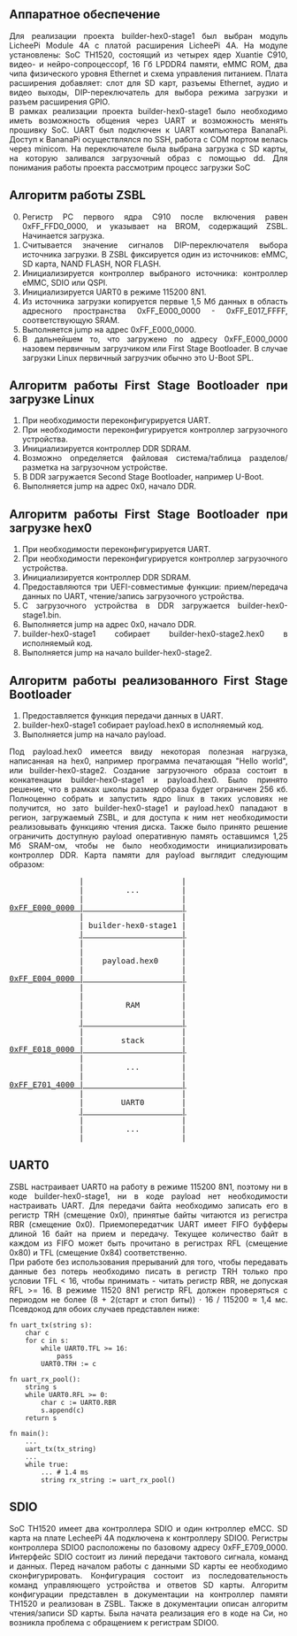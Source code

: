 <div style="text-align: justify;">

## Аппаратное обеспечение
Для реализации проекта builder-hex0-stage1 был выбран модуль LicheePi Module 4A с платой расширения LicheePi 4A. На модуле установлены: SoC TH1520, состоящий из четырех ядер Xuantie C910, видео- и нейро-сопроцессорf, 16 Гб LPDDR4 памяти, eMMC ROM, два чипа физического уровня Ethernet и схема управления питанием. Плата расширения добавляет: слот для SD карт, разъемы Ethernet, аудио и видео выходы, DIP-переключатель для выбора режима загрузки и разъем расширения GPIO.  
В рамках реализации проекта builder-hex0-stage1 было необходимо иметь возможность общения через UART и возможность менять прошивку SoC. UART был подключен к UART компьютера BananaPi. Доступ к BananaPi осуществлялся по SSH, работа с COM портом велась через minicom. На переключателе была выбрана загрузка с SD карты, на которую заливался загрузочный образ с помощью dd.
Для понимания работы проекта рассмотрим процесс загрузки SoC
## Алгоритм работы ZSBL
0. Регистр PC первого ядра C910 после включения равен 0xFF_FFD0_0000, и указывает на BROM, содержащий ZSBL. Начинается загрузка.
1. Считывается значение сигналов DIP-переключателя выбора источника загрузки. В ZSBL фиксируется один из источников: eMMC, SD карта, NAND FLASH, NOR FLASH.
2. Инициализируется контроллер выбраного источника: контроллер eMMC, SDIO или QSPI.
3. Инициализируется UART0 в режиме 115200 8N1.
4. Из источника загрузки копируется первые 1,5 Мб данных в область адресного пространства 0xFF_E000_0000 - 0xFF_E017_FFFF, соответствующую SRAM.
5. Выполняется jump на адрес 0xFF_E000_0000.
6. В дальнейшем то, что загружено по адресу 0xFF_E000_0000 назовем первичным загрузчиком или First Stage Bootloader. В случае загрузки Linux первичный загрузчик обычно это U-Boot SPL.

## Алгоритм работы First Stage Bootloader при загрузке Linux
1. При необходимости переконфигурируется UART.
2. При необходимости переконфигурируется контроллер загрузочного устройства.
3. Инициализируется контроллер DDR SDRAM.
4. Возможно определяется файловая система/таблица разделов/разметка на загрузочном устройстве.
5. В DDR загружается Second Stage Bootloader, например U-Boot.
6. Выполняется jump на адрес 0x0, начало DDR.

## Алгоритм работы First Stage Bootloader при загрузке hex0
1. При необходимости переконфигурируется UART.
2. При необходимости переконфигурируется контроллер загрузочного устройства.
3. Инициализируется контроллер DDR SDRAM.
4. Предоставляются три UEFI-совместимые функции: прием/передача данных по UART, чтение/запись загрузочного устройства.
4. С загрузочного устройства в DDR загружается builder-hex0-stage1.bin.
5. Выполняется jump на адрес 0x0, начало DDR.
6. builder-hex0-stage1 собирает builder-hex0-stage2.hex0 в исполняемый код.
7. Выполняется jump на начало builder-hex0-stage2.

## Алгоритм работы реализованного First Stage Bootloader
1. Предоставляется функция передачи данных в UART.
2. builder-hex0-stage1 собирает payload.hex0 в исполняемый код.
3. Выполняется jump на начало payload.

Под payload.hex0 имеется ввиду некоторая полезная нагрузка, написанная на hex0, например программа печатающая "Hello world", или builder-hex0-stage2. Создание загрузочного образа состоит в конкатенации builder-hex0-stage1 и payload.hex0.
Было принято решение, что в рамках школы размер образа будет ограничен 256 кб. Полноценно собрать и запустить ядро linux в таких условиях не получится, но зато builder-hex0-stage1 и payload.hex0 пападают в регион, загружаемый ZSBL, и для доступа к ним нет необходимости реализовывать функцияю чтения диска.
Также было принято решение ограничить доступную payload оперативную память оставшимся 1,25 Мб SRAM-ом, чтобы не было необходимости инициализировать контроллер DDR. 
Карта памяти для payload выглядит следующим образом:
<pre>
               |                     |
               |         ...         |
               |                     |
<u>0xFF_E000_0000 |                     |</u>  
               |                     |
               | builder-hex0-stage1 |
               <u>|                     |</u>
               |                     |
               |                     |
               |    payload.hex0     |
               |                     |
<u>0xFF_E004_0000 |                     |</u>  
               |                     |
               |                     |
               |         RAM         |
               |                     |
               <u>|                     |</u>
               |                     |
               |        stack        |
<u>0xFF_E018_0000 |                     |</u>  
               |                     |
               |         ...         |
               |                     |
<u>0xFF_E701_4000 |                     |</u>  
               |                     |
               |        UART0        |
               <u>|                     |</u>
               |                     |
               |         ...         |
               |                     |
</pre>

## UART0
ZSBL настраивает UART0 на работу в режиме 115200 8N1, поэтому ни в коде builder-hex0-stage1, ни в коде payload нет необходимости настраивать UART. Для передачи байта необходимо записать его в регистр TRH (смещение 0x0), принятые байты читаются из регистра RBR (смещение 0x0). 
Приемопередатчик UART имеет FIFO буфферы длиной 16 байт на прием и передачу. Текущее количество байт в каждом из FIFO может быть прочитано в регистрах RFL (смещение 0x80) и TFL (смещение 0x84) соответственно.  
При работе без использования прерываний для того, чтобы передавать данные без потерь необходимо писать в регистр TRH только про условии TFL < 16, чтобы принимать - читать регистр RBR, не допуская RFL >= 16. В режиме 11520 8N1 регистр RFL должен проверяться с периодом не более (8 + 2(старт и стоп биты)) $\cdot$ 16 / 115200 $\approx$ 1,4 мс. Псевдокод для обоих случаев представлен ниже:
```
fn uart_tx(string s):
    char c
    for c in s:
        while UART0.TFL >= 16:
            pass
        UART0.TRH := c

fn uart_rx_pool():
    string s
    while UART0.RFL >= 0:
        char c := UART0.RBR
        s.append(c)
    return s

fn main():
    ...
    uart_tx(tx_string)
    ...
    while true:
        ... # 1.4 ms
        string rx_string := uart_rx_pool() 

```

## SDIO
SoC TH1520 имеет два контроллера SDIO и один кнтроллер eMCC. SD карта на плате LecheePi 4A подключена к контроллеру SDIO0. Регистры контроллера SDIO0 расположены по базовому адресу 0xFF_E709_0000. Интерфейс SDIO состоит из линий передачи тактового сигнала, команд и данных. Перед началом работы с данными SD карты ее необходимо сконфигурировать. Конфигурация состоит из последовательность команд управляющего устройства и ответов SD карты. Алгоритм конфигурации представлен в документации на контроллер памяти TH1520 и реализован в ZSBL. 
Также в документации описан алгоритм чтения/записи SD карты. Была начата реализация его в коде на Си, но возникла проблема с обращением к регистрам SDIO0.

</div>